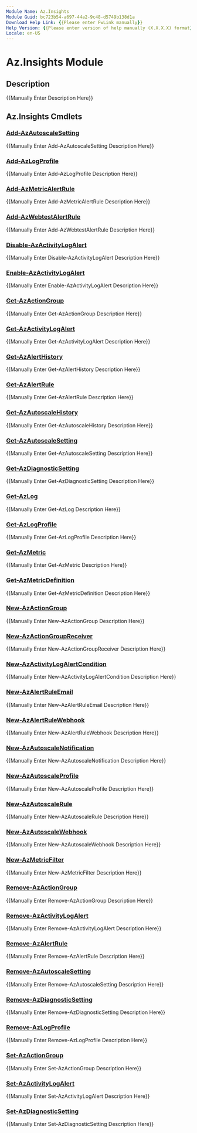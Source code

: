 ```yaml
---
Module Name: Az.Insights
Module Guid: bc723b54-a697-44a2-9c48-d5749b138d1a
Download Help Link: {{Please enter FwLink manually}}
Help Version: {{Please enter version of help manually (X.X.X.X) format}}
Locale: en-US
---
```


# Az.Insights Module
## Description
{{Manually Enter Description Here}}

## Az.Insights Cmdlets
### [Add-AzAutoscaleSetting](Add-AzAutoscaleSetting.md)
{{Manually Enter Add-AzAutoscaleSetting Description Here}}

### [Add-AzLogProfile](Add-AzLogProfile.md)
{{Manually Enter Add-AzLogProfile Description Here}}

### [Add-AzMetricAlertRule](Add-AzMetricAlertRule.md)
{{Manually Enter Add-AzMetricAlertRule Description Here}}

### [Add-AzWebtestAlertRule](Add-AzWebtestAlertRule.md)
{{Manually Enter Add-AzWebtestAlertRule Description Here}}

### [Disable-AzActivityLogAlert](Disable-AzActivityLogAlert.md)
{{Manually Enter Disable-AzActivityLogAlert Description Here}}

### [Enable-AzActivityLogAlert](Enable-AzActivityLogAlert.md)
{{Manually Enter Enable-AzActivityLogAlert Description Here}}

### [Get-AzActionGroup](Get-AzActionGroup.md)
{{Manually Enter Get-AzActionGroup Description Here}}

### [Get-AzActivityLogAlert](Get-AzActivityLogAlert.md)
{{Manually Enter Get-AzActivityLogAlert Description Here}}

### [Get-AzAlertHistory](Get-AzAlertHistory.md)
{{Manually Enter Get-AzAlertHistory Description Here}}

### [Get-AzAlertRule](Get-AzAlertRule.md)
{{Manually Enter Get-AzAlertRule Description Here}}

### [Get-AzAutoscaleHistory](Get-AzAutoscaleHistory.md)
{{Manually Enter Get-AzAutoscaleHistory Description Here}}

### [Get-AzAutoscaleSetting](Get-AzAutoscaleSetting.md)
{{Manually Enter Get-AzAutoscaleSetting Description Here}}

### [Get-AzDiagnosticSetting](Get-AzDiagnosticSetting.md)
{{Manually Enter Get-AzDiagnosticSetting Description Here}}

### [Get-AzLog](Get-AzLog.md)
{{Manually Enter Get-AzLog Description Here}}

### [Get-AzLogProfile](Get-AzLogProfile.md)
{{Manually Enter Get-AzLogProfile Description Here}}

### [Get-AzMetric](Get-AzMetric.md)
{{Manually Enter Get-AzMetric Description Here}}

### [Get-AzMetricDefinition](Get-AzMetricDefinition.md)
{{Manually Enter Get-AzMetricDefinition Description Here}}

### [New-AzActionGroup](New-AzActionGroup.md)
{{Manually Enter New-AzActionGroup Description Here}}

### [New-AzActionGroupReceiver](New-AzActionGroupReceiver.md)
{{Manually Enter New-AzActionGroupReceiver Description Here}}

### [New-AzActivityLogAlertCondition](New-AzActivityLogAlertCondition.md)
{{Manually Enter New-AzActivityLogAlertCondition Description Here}}

### [New-AzAlertRuleEmail](New-AzAlertRuleEmail.md)
{{Manually Enter New-AzAlertRuleEmail Description Here}}

### [New-AzAlertRuleWebhook](New-AzAlertRuleWebhook.md)
{{Manually Enter New-AzAlertRuleWebhook Description Here}}

### [New-AzAutoscaleNotification](New-AzAutoscaleNotification.md)
{{Manually Enter New-AzAutoscaleNotification Description Here}}

### [New-AzAutoscaleProfile](New-AzAutoscaleProfile.md)
{{Manually Enter New-AzAutoscaleProfile Description Here}}

### [New-AzAutoscaleRule](New-AzAutoscaleRule.md)
{{Manually Enter New-AzAutoscaleRule Description Here}}

### [New-AzAutoscaleWebhook](New-AzAutoscaleWebhook.md)
{{Manually Enter New-AzAutoscaleWebhook Description Here}}

### [New-AzMetricFilter](New-AzMetricFilter.md)
{{Manually Enter New-AzMetricFilter Description Here}}

### [Remove-AzActionGroup](Remove-AzActionGroup.md)
{{Manually Enter Remove-AzActionGroup Description Here}}

### [Remove-AzActivityLogAlert](Remove-AzActivityLogAlert.md)
{{Manually Enter Remove-AzActivityLogAlert Description Here}}

### [Remove-AzAlertRule](Remove-AzAlertRule.md)
{{Manually Enter Remove-AzAlertRule Description Here}}

### [Remove-AzAutoscaleSetting](Remove-AzAutoscaleSetting.md)
{{Manually Enter Remove-AzAutoscaleSetting Description Here}}

### [Remove-AzDiagnosticSetting](Remove-AzDiagnosticSetting.md)
{{Manually Enter Remove-AzDiagnosticSetting Description Here}}

### [Remove-AzLogProfile](Remove-AzLogProfile.md)
{{Manually Enter Remove-AzLogProfile Description Here}}

### [Set-AzActionGroup](Set-AzActionGroup.md)
{{Manually Enter Set-AzActionGroup Description Here}}

### [Set-AzActivityLogAlert](Set-AzActivityLogAlert.md)
{{Manually Enter Set-AzActivityLogAlert Description Here}}

### [Set-AzDiagnosticSetting](Set-AzDiagnosticSetting.md)
{{Manually Enter Set-AzDiagnosticSetting Description Here}}

